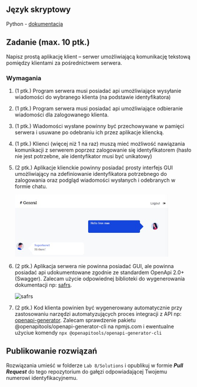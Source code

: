 ## Język skryptowy

Python - [dokumentacja](https://docs.python.org/3/tutorial/index.html)

## Zadanie (max. 10 ptk.)

Napisz prostą aplikację klient – serwer umożliwiającą komunikację tekstową pomiędzy klientami za pośrednictwem serwera.

### Wymagania

1. (1 ptk.) Program serwera musi posiadać api umożliwiające wysyłanie wiadomości do wybranego klienta (na podstawie identyfikatora)

2. (1 ptk.) Program serwera musi posiadać api umożliwiające odbieranie wiadomości dla zalogowanego klienta.

3. (1 ptk.) Wiadomości wysłane powinny być przechowywane w pamięci serwera i usuwane po odebraniu ich przez aplikacje kliencką.

4. (1 ptk.) Klienci (więcej niż 1 na raz) muszą mieć możliwość nawiązania komunikacji z serwerem poprzez zalogowanie się identyfikatorem (hasło nie jest potrzebne, ale identyfikator musi być unikatowy)

5. (2 ptk.) Aplikacje klienckie powinny posiadać prosty interfejs GUI umożliwiający na zdefiniowanie identyfikatora potrzebnego do zalogowania oraz podgląd wiadomości wysłanych i odebranych w formie chatu.

   ![chat](./docs/chat.png)

6. (2 ptk.) Aplikacja serwera nie powinna posiadać GUI, ale powinna posiadać api udokumentowane zgodnie ze standardem OpenApi 2.0+ (Swagger). Zalecam użycie odpowiednej biblioteki do wygenerowania dokumentacji np: [safrs](https://github.com/thomaxxl/safrs).

   ![safrs](https://github.com/thomaxxl/safrs/blob/master/docs/images/safrs.gif?raw=true)

7. (2 ptk.) Kod klienta powinien być wygenerowany automatycznie przy zastosowaniu narzędzi automatyzujących proces integracji z API np: [openapi-generator](https://github.com/OpenAPITools/openapi-generator). Zalecam sprawdzenie pakietu @openapitools/openapi-generator-cli na npmjs.com i ewentualne użyciue komendy `npx @openapitools/openapi-generator-cli`

## Publikowanie rozwiązań

Rozwiązania umieść w folderze `Lab 8/Solutions` i opublikuj w formie **_Pull Request_** do tego repozytorium do gałęzi odpowiadającej Twojemu numerowi identyfikacyjnemu.
